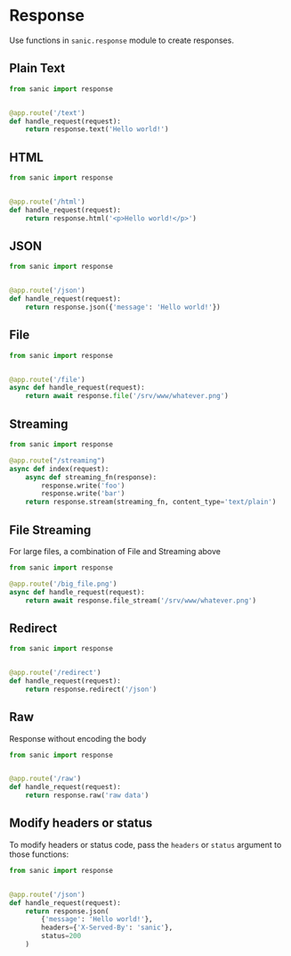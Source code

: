 # Response

Use functions in `sanic.response` module to create responses.

## Plain Text

```python
from sanic import response


@app.route('/text')
def handle_request(request):
    return response.text('Hello world!')
```

## HTML

```python
from sanic import response


@app.route('/html')
def handle_request(request):
    return response.html('<p>Hello world!</p>')
```

## JSON


```python
from sanic import response


@app.route('/json')
def handle_request(request):
    return response.json({'message': 'Hello world!'})
```

## File

```python
from sanic import response


@app.route('/file')
async def handle_request(request):
    return await response.file('/srv/www/whatever.png')
```

## Streaming

```python
from sanic import response

@app.route("/streaming")
async def index(request):
    async def streaming_fn(response):
        response.write('foo')
        response.write('bar')
    return response.stream(streaming_fn, content_type='text/plain')
```

## File Streaming
For large files, a combination of File and Streaming above
```python
from sanic import response

@app.route('/big_file.png')
async def handle_request(request):
    return await response.file_stream('/srv/www/whatever.png')
```

## Redirect

```python
from sanic import response


@app.route('/redirect')
def handle_request(request):
    return response.redirect('/json')
```

## Raw

Response without encoding the body

```python
from sanic import response


@app.route('/raw')
def handle_request(request):
    return response.raw('raw data')
```

## Modify headers or status

To modify headers or status code, pass the `headers` or `status` argument to those functions:

```python
from sanic import response


@app.route('/json')
def handle_request(request):
    return response.json(
        {'message': 'Hello world!'},
        headers={'X-Served-By': 'sanic'},
        status=200
    )
```
